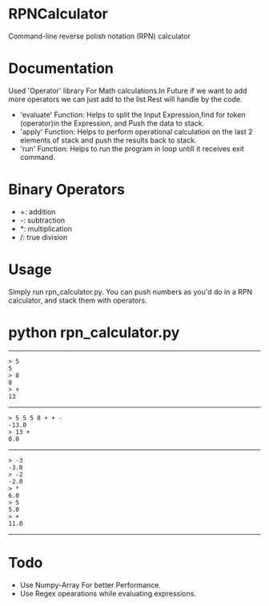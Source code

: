 # RPNCalculator
Command-line reverse polish notation (RPN) calculator

# Documentation
Used 'Operator' library For Math calculations.In Future if we want to add more operators we can just add to the list.Rest will handle by the code.

- 'evaluate' Function: Helps to split the Input Expression,find for token (operator)in the Expression, and Push the data to stack.
- 'apply' Function: Helps to perform operational calculation on the last 2 elements of stack and push the results back to stack.
- 'run' Function: Helps to run the program in loop untill it receives exit command.


# Binary Operators
- +: addition
- -: subtraction
- *: multiplication
- /: true division

# Usage
Simply run rpn_calculator.py. You can push numbers as you'd do in a RPN calculator, and stack them with operators.

# python rpn_calculator.py
---
    > 5 
    5
    > 8
    8
    > +
    13

---

    > 5 5 5 8 + + -
    -13.0
    > 13 +
    0.0

---

    > -3
    -3.0
    > -2
    -2.0
    > *
    6.0
    > 5
    5.0
    > +
    11.0

---

# Todo
-  Use Numpy-Array For better Performance.
-  Use Regex opearations while evaluating expressions.
